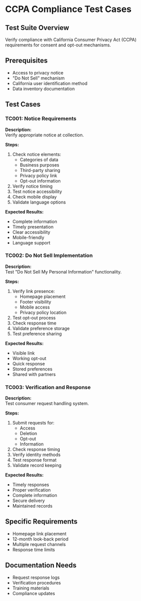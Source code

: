 # CCPA Compliance Test Cases

## Test Suite Overview
Verify compliance with California Consumer Privacy Act (CCPA) requirements for consent and opt-out mechanisms.

## Prerequisites
* Access to privacy notice
* "Do Not Sell" mechanism
* California user identification method
* Data inventory documentation

## Test Cases

### TC001: Notice Requirements
**Description:**  
Verify appropriate notice at collection.

**Steps:**
1. Check notice elements:
   - Categories of data
   - Business purposes
   - Third-party sharing
   - Privacy policy link
   - Opt-out information
2. Verify notice timing
3. Test notice accessibility
4. Check mobile display
5. Validate language options

**Expected Results:**
- Complete information
- Timely presentation
- Clear accessibility
- Mobile-friendly
- Language support

### TC002: Do Not Sell Implementation
**Description:**  
Test "Do Not Sell My Personal Information" functionality.

**Steps:**
1. Verify link presence:
   - Homepage placement
   - Footer visibility
   - Mobile access
   - Privacy policy location
2. Test opt-out process
3. Check response time
4. Validate preference storage
5. Test preference sharing

**Expected Results:**
- Visible link
- Working opt-out
- Quick response
- Stored preferences
- Shared with partners

### TC003: Verification and Response
**Description:**  
Test consumer request handling system.

**Steps:**
1. Submit requests for:
   - Access
   - Deletion
   - Opt-out
   - Information
2. Check response timing
3. Verify identity methods
4. Test response format
5. Validate record keeping

**Expected Results:**
- Timely responses
- Proper verification
- Complete information
- Secure delivery
- Maintained records

## Specific Requirements
* Homepage link placement
* 12-month look-back period
* Multiple request channels
* Response time limits

## Documentation Needs
* Request response logs
* Verification procedures
* Training materials
* Compliance updates